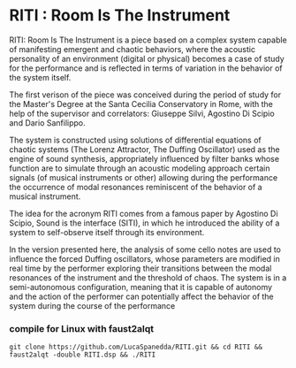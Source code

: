 # RITI : Room Is The Instrument

RITI: Room Is The Instrument is a piece based on a complex system capable of manifesting emergent and chaotic behaviors, where the acoustic personality of an environment (digital or physical) becomes a case of study for the performance and is reflected in terms of variation in the behavior of the system itself.

The first verison of the piece was conceived during the period of study for the Master's Degree at the Santa Cecilia Conservatory in Rome, 
with the help of the supervisor and correlators: Giuseppe Silvi, Agostino Di Scipio and Dario Sanfilippo.

The system is constructed using solutions of differential equations of chaotic systems (The Lorenz Attractor, The Duffing Oscillator)
used as the engine of sound synthesis, appropriately influenced by filter banks whose function are to simulate through an acoustic modeling approach
certain signals (of musical instruments or other) allowing during the performance the occurrence of modal resonances reminiscent of the behavior of a musical instrument.

The idea for the acronym RITI comes from a famous paper by Agostino Di Scipio, Sound is the interface (SITI), in which he introduced the ability of a system to self-observe itself through its environment.

In the version presented here, the analysis of some cello notes are used to influence the forced Duffing oscillators, 
whose parameters are modified in real time by the performer exploring their transitions between the modal resonances of the instrument and the threshold of chaos.
The system is in a semi-autonomous configuration, meaning that it is capable of autonomy and the action of the performer can potentially affect the behavior of the system during the course of the performance

### compile for Linux with faust2alqt

```
git clone https://github.com/LucaSpanedda/RITI.git && cd RITI && faust2alqt -double RITI.dsp && ./RITI

```

